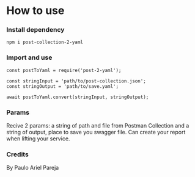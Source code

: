 # How to use

### Install dependency

```
npm i post-collection-2-yaml
```
### Import and use

```
const postToYaml = require('post-2-yaml');

const stringInput = 'path/to/post-collection.json';
const stringOutput = 'path/to/save.yaml';

await postToYaml.convert(stringInput, stringOutput);

```
### Params
Recive 2 params: a string of path and file from Postman Collection and a string of output, place to save you swagger file. Can create your report when lifting your service.

### Credits
By Paulo Ariel Pareja